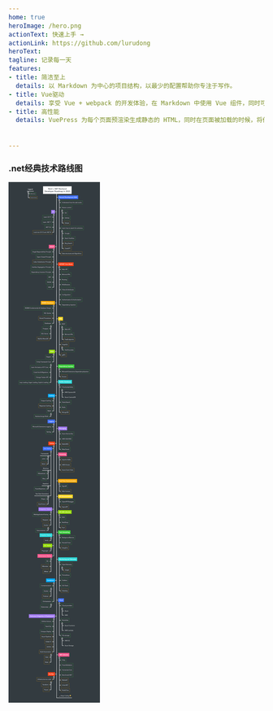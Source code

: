 ```yaml
---
home: true
heroImage: /hero.png
actionText: 快速上手 →
actionLink: https://github.com/lurudong
heroText: 
tagline: 记录每一天
features:
- title: 简洁至上
  details: 以 Markdown 为中心的项目结构，以最少的配置帮助你专注于写作。
- title: Vue驱动
  details: 享受 Vue + webpack 的开发体验，在 Markdown 中使用 Vue 组件，同时可以使用 Vue 来开发自定义主题。
- title: 高性能
  details: VuePress 为每个页面预渲染生成静态的 HTML，同时在页面被加载的时候，将作为 SPA 运行。


---
```


### .net经典技术路线图

![.net经典技术路线图](.net%E6%8A%80%E6%9C%AF%E8%B7%AF%E7%BA%BF.png)